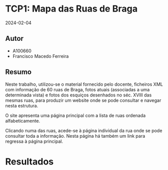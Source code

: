 # TCP1: Mapa das Ruas de Braga
2024-02-04

## Autor
- A100660
- Francisco Macedo Ferreira

## Resumo

Neste trabalho, utilizou-se o material fornecido pelo docente, ficheiros XML com informação de 60 ruas de Braga, fotos atuais (associadas a uma determinada vista) e fotos dos esquiços desenhados no séc. XVIII das mesmas ruas, para produzir um website onde se pode consultar e navegar nesta estrutura.

O site apresenta uma página principal com a lista de ruas ordenada alfabeticamente. 

Clicando numa das ruas, acede-se à página individual da rua onde se pode consultar toda a informação. Nesta página há também um link para regressa à página principal.

# Resultados

<!--- [Página WEB](./japao.html) -->